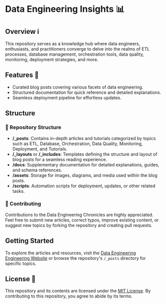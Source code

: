 # Data Engineering Insights 📊

## Overview ℹ 
This repository serves as a knowledge hub where data engineers, enthusiasts, and practitioners converge to delve into the realms of ETL processes, database management, orchestration tools, data quality, monitoring, deployment strategies, and more.

## Features 🌟
* Curated blog posts covering various facets of data engineering.
* Structured documentation for quick reference and detailed explanations.
* Seamless deployment pipeline for effortless updates.

## Structure

### 📂 Repository Structure

- **/_posts**: Contains in-depth articles and tutorials categorized by topics such as ETL, Database, Orchestration, Data Quality, Monitoring, Deployment, and Tutorials.
- **/_layouts** or **/_includes**: Templates defining the structure and layout of blog posts for a seamless reading experience.
- **/docs**: Supplementary documentation for detailed explanations, guides, and schema references.
- **/assets**: Storage for images, diagrams, and media used within the blog posts.
- **/scripts**: Automation scripts for deployment, updates, or other related tasks.

### 📝 Contributing

Contributions to the Data Engineering Chronicles are highly appreciated. Feel free to submit new articles, correct typos, improve existing content, or suggest new topics by forking the repository and creating pull requests.

## Getting Started

To explore the articles and resources, visit the [Data Engineering Engineering Website](https://anthonybyansi.github.io/Data_Engineering_Insights/) or browse the repository's `/_posts` directory for specific topics.

## License 📜

This repository and its contents are licensed under the [MIT License](LICENSE.md). By contributing to this repository, you agree to abide by its terms.
